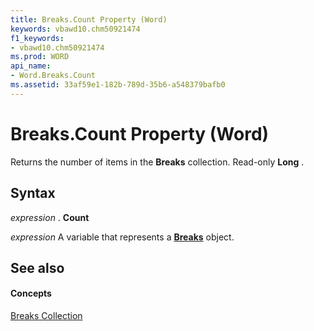 ```yaml
---
title: Breaks.Count Property (Word)
keywords: vbawd10.chm50921474
f1_keywords:
- vbawd10.chm50921474
ms.prod: WORD
api_name:
- Word.Breaks.Count
ms.assetid: 33af59e1-182b-789d-35b6-a548379bafb0
---
```



# Breaks.Count Property (Word)

Returns the number of items in the  **Breaks** collection. Read-only **Long** .


## Syntax

 _expression_ . **Count**

 _expression_ A variable that represents a **[Breaks](breaks-object-word.md)** object.


## See also


#### Concepts


[Breaks Collection](breaks-object-word.md)

